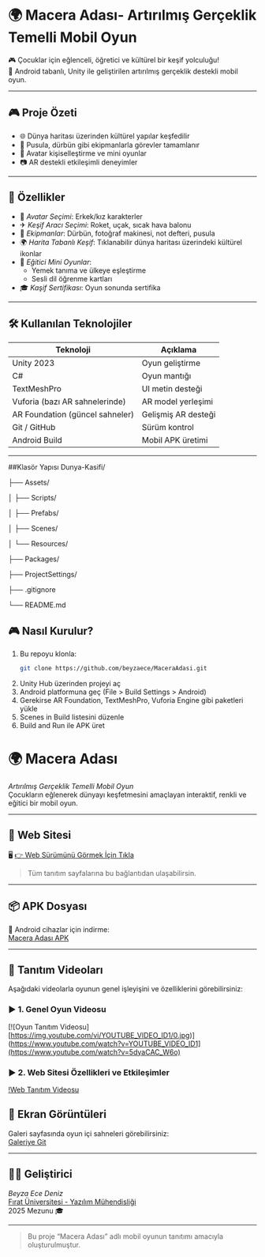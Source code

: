 # 🌍 Macera Adası- Artırılmış Gerçeklik Temelli Mobil Oyun

🎮 Çocuklar için eğlenceli, öğretici ve kültürel bir keşif yolculuğu!  
📱 Android tabanlı, Unity ile geliştirilen artırılmış gerçeklik destekli mobil oyun.

---

## 🎮 Proje Özeti

- 🌐 Dünya haritası üzerinden kültürel yapılar keşfedilir  
- 🧭 Pusula, dürbün gibi ekipmanlarla görevler tamamlanır  
- 🎨 Avatar kişiselleştirme ve mini oyunlar  
- 📷 AR destekli etkileşimli deneyimler  

---

## 🚀 Özellikler

- 👦 *Avatar Seçimi*: Erkek/kız karakterler
- ✈ *Keşif Aracı Seçimi*: Roket, uçak, sıcak hava balonu
- 🧭 *Ekipmanlar*: Dürbün, fotoğraf makinesi, not defteri, pusula
- 🌍 *Harita Tabanlı Keşif*: Tıklanabilir dünya haritası üzerindeki kültürel ikonlar
- 🧠 *Eğitici Mini Oyunlar*:
  - Yemek tanıma ve ülkeye eşleştirme
  - Sesli dil öğrenme kartları
- 🎓 *Kaşif Sertifikası*: Oyun sonunda  sertifika

---

## 🛠 Kullanılan Teknolojiler

| Teknoloji | Açıklama |
|----------|----------|
| Unity 2023 | Oyun geliştirme |
| C# | Oyun mantığı |
| TextMeshPro | UI metin desteği |
| Vuforia (bazı AR sahnelerinde) | AR model yerleşimi |
| AR Foundation (güncel sahneler) | Gelişmiş AR desteği |
| Git / GitHub | Sürüm kontrol |
| Android Build | Mobil APK üretimi |

---
##Klasör Yapısı
Dunya-Kasifi/

├── Assets/

│   ├── Scripts/

│   ├── Prefabs/

│   ├── Scenes/

│   └── Resources/

├── Packages/

├── ProjectSettings/

├── .gitignore

└── README.md

## 🎮 Nasıl Kurulur?

1. Bu repoyu klonla:
   ```bash
   git clone https://github.com/beyzaece/MaceraAdasi.git
2.	Unity Hub üzerinden projeyi aç
3.	Android platformuna geç (File > Build Settings > Android)
4.	Gerekirse AR Foundation, TextMeshPro, Vuforia Engine gibi paketleri yükle
5.	Scenes in Build listesini düzenle
6.	Build and Run ile APK üret


# 🌍 Macera Adası

*Artırılmış Gerçeklik Temelli Mobil Oyun*  
Çocukların eğlenerek dünyayı keşfetmesini amaçlayan interaktif, renkli ve eğitici bir mobil oyun.

---



## 🔗 Web Sitesi

🖥 [👉 Web Sürümünü Görmek İçin Tıkla](https://beyzaece.github.io/MaceraAdasiWeb/)

> Tüm tanıtım sayfalarına bu bağlantıdan ulaşabilirsin.

---

## 📦 APK Dosyası

📲 Android cihazlar için indirme:  
[Macera Adası APK](downloads/maceraadasi.apk)

---
## 🎥 Tanıtım Videoları

Aşağıdaki videolarla oyunun genel işleyişini ve  özelliklerini görebilirsiniz:

### ▶ 1. Genel Oyun Videosu
[![Oyun Tanıtım Videosu] [https://img.youtube.com/vi/YOUTUBE_VIDEO_ID1/0.jpg)](https://www.youtube.com/watch?v=YOUTUBE_VIDEO_ID1](https://www.youtube.com/watch?v=5dyaCAC_W6o)

### ▶ 2. Web Sitesi Özellikleri ve Etkileşimler
[!Web Tanıtım Videosu](https://www.youtube.com/watch?v=5dyaCAC_W6o)
## 📸 Ekran Görüntüleri

Galeri sayfasında oyun içi sahneleri görebilirsiniz:  
[Galeriye Git](https://beyzaece.github.io/MaceraAdasiWeb/galeri.html)

---

## 👩‍💻 Geliştirici

*Beyza Ece Deniz*  
[Fırat Üniversitesi - Yazılım Mühendisliği](https://www.firat.edu.tr/)  
2025 Mezunu 🎓

---

> Bu proje “Macera Adası” adlı mobil oyunun tanıtımı amacıyla oluşturulmuştur.

